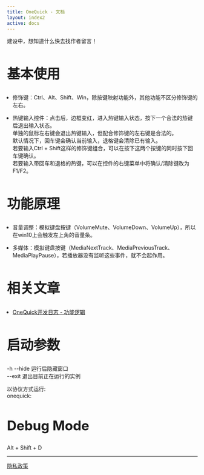 ```yaml
---
title: OneQuick - 文档
layout: index2
active: docs
---
```

<style>
h2 {
	font-size: 2.5em;
	text-align: left;
}
ul {
	padding-left: 15px;
}
</style>

建设中，想知道什么快去找作者留言！

## 基本使用

- 修饰键：Ctrl、Alt、Shift、Win，除按键映射功能外，其他功能不区分修饰键的左右。

- 热键输入控件：点击后，边框变红，进入热键输入状态，按下一个合法的热键后退出输入状态。  
单独的鼠标左右键会退出热键输入，但配合修饰键的左右键是合法的。  
默认情况下，回车键会确认当前输入，退格键会清除已有输入。  
若要输入Ctrl + Shift这样的修饰键组合，可以在按下这两个按键的同时按下回车键确认。  
若要输入带回车和退格的热键，可以在控件的右键菜单中将确认/清除键改为F1/F2。  


## 功能原理

- 音量调整：模拟键盘按键（VolumeMute、VolumeDown、VolumeUp），所以在win10上会触发左上角的音量条。

- 多媒体：模拟键盘按键（MediaNextTrack、MediaPreviousTrack、MediaPlayPause），若播放器没有监听这些事件，就不会起作用。

## 相关文章

- [OneQuick开发日志 - 功能逻辑](https://zhuanlan.zhihu.com/p/35781215)

## 启动参数

-h --hide 运行后隐藏窗口  
--exit 退出目前正在运行的实例  

以协议方式运行:  
onequick:

## Debug Mode

Alt + Shift + D

---
[隐私政策](/privacy-policy)